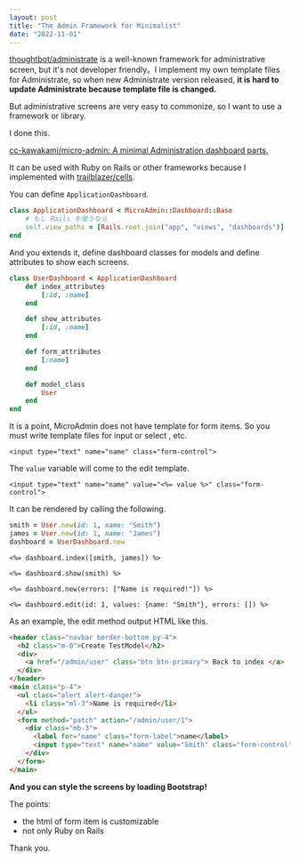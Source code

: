 ```yaml
---
layout: post
title: "The Admin Framework for Minimalist"
date: "2022-11-01"
---
```


[thoughtbot/administrate](https://github.com/thoughtbot/administrate) is a well-known framework for administrative screen, but it's not developer friendly。I implement my own template files for Administrate, so when new Administrate version released, **it is hard to update Administrate because template file is changed.**

But administrative screens are very easy to commonize, so I want to use a framework or library.

I done this.

[cc-kawakami/micro-admin: A minimal Administration dashboard parts.](https://github.com/cc-kawakami/micro-admin)

It can be used with Ruby on Rails or other frameworks because I implemented with [trailblazer/cells](https://github.com/trailblazer/cells).

You can define `ApplicationDashboard`.

```ruby
class ApplicationDashboard < MicroAdmin::Dashboard::Base
    # もし Rails を使うなら
    self.view_paths = [Rails.root.join("app", "views", "dashboards")]
end
```

And you extends it, define dashboard classes for models and define attributes to show each screens.

```ruby
class UserDashboard < ApplicationDashboard
    def index_attributes
        [:id, :name]
    end

    def show_attributes
        [:id, :name]
    end

    def form_attributes
        [:name]
    end

    def model_class
        User
    end
end
```

It is a point, MicroAdmin does not have template for form items. So you must write template files for input or select , etc.

```html:/app/views/dashboards/user_dashboard/new/name.erb
<input type="text" name="name" class="form-control">
```

The `value` variable will come to the edit template.

```html:/app/views/dashboards/user_dashboard/edit/name.erb
<input type="text" name="name" value="<%= value %>" class="form-control">
```

It can be rendered by calling the following.

```ruby
smith = User.new(id: 1, name: "Smith")
james = User.new(id: 1, name: "James")
dashboard = UserDashboard.new
```

```erb
<%= dashboard.index([smith, james]) %>
```

```erb
<%= dashboard.show(smith) %>
```

```erb
<%= dashboard.new(errors: ["Name is required!"]) %>
```

```erb
<%= dashboard.edit(id: 1, values: {name: "Smith"}, errors: []) %>
```

As an example, the edit method output HTML like this.

```html
<header class="navbar border-bottom py-4">
  <h2 class="m-0">Create TestModel</h2>
  <div>
    <a href="/admin/user" class="btn btn-primary"> Back to index </a>
  </div>
</header>
<main class="p-4">
  <ul class="alert alert-danger">
    <li class="ml-3">Name is required</li>
  </ul>
  <form method="patch" action="/admin/user/1">
    <div class="mb-3">
      <label for="name" class="form-label">name</label>
      <input type="text" name="name" value="Smith" class="form-control" />
    </div>
  </form>
</main>
```

**And you can style the screens by loading Bootstrap!**

The points:

- the html of form item is customizable
- not only Ruby on Rails

Thank you.
